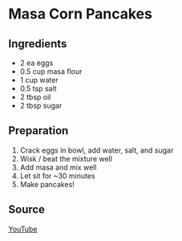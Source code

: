 # Masa Corn Pancakes

## Ingredients

- 2 ea eggs
- 0.5 cup masa flour
- 1 cup water
- 0.5 tsp salt
- 2 tbsp oil
- 2 tbsp sugar

## Preparation

1. Crack eggs in bowl, add water, salt, and sugar
2. Wisk / beat the mixture well
3. Add masa and mix well
4. Let sit for ~30 minutes
5. Make pancakes!

## Source

[YouTube](https://www.youtube.com/watch?v=YCDVNx2bfOk)
